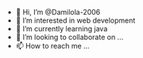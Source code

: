- 👋 Hi, I’m @Damilola-2006
- 👀 I’m interested in web development
- 🌱 I’m currently learning java
- 💞️ I’m looking to collaborate on ...
- 📫 How to reach me ...

<!---
Damilola-2006/Damilola-2006 is a ✨ special ✨ repository because its `README.md` (this file) appears on your GitHub profile.
You can click the Preview link to take a look at your changes.
--->
